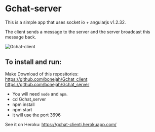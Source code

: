 
# Gchat-server
This is a simple app that uses socket io + angularjs v1.2.32.

The client sends a message to the server and the server broadcast this message back.

![Gchat-client](http://g.recordit.co/X5nymUcn0J.gif)

## To install and run:
Make Download of this repositories:
https://github.com/bonejah/Gchat_client
https://github.com/bonejah/Gchat_server

* You will need `node` and `npm`.
* cd Gchat_server
* npm install
* npm start
* it will use the port 3696

See it on Heroku: https://gchat-clientj.herokuapp.com/